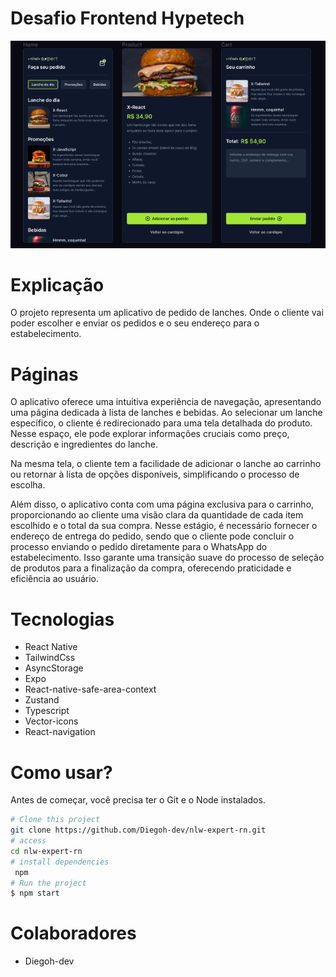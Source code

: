 
#  Desafio Frontend Hypetech 



<img src="./assets/images/projeto.png" alt="app de pedido de lanches">

# Explicação

O projeto representa um aplicativo de pedido de lanches. Onde o cliente vai poder escolher e enviar os pedidos e o seu endereço para o estabelecimento.

# Páginas

O aplicativo oferece uma intuitiva experiência de navegação, apresentando uma página dedicada à lista de lanches e bebidas. Ao selecionar um lanche específico, o cliente é redirecionado para uma tela detalhada do produto. Nesse espaço, ele pode explorar informações cruciais como preço, descrição e ingredientes do lanche.

Na mesma tela, o cliente tem a facilidade de adicionar o lanche ao carrinho ou retornar à lista de opções disponíveis, simplificando o processo de escolha.

Além disso, o aplicativo conta com uma página exclusiva para o carrinho, proporcionando ao cliente uma visão clara da quantidade de cada item escolhido e o total da sua compra. Nesse estágio, é necessário fornecer o endereço de entrega do pedido, sendo que o cliente pode concluir o processo enviando o pedido diretamente para o WhatsApp do estabelecimento. Isso garante uma transição suave do processo de seleção de produtos para a finalização da compra, oferecendo praticidade e eficiência ao usuário.

# Tecnologias

- React Native
- TailwindCss
- AsyncStorage 
- Expo
- React-native-safe-area-context
- Zustand
- Typescript
- Vector-icons
- React-navigation

# Como usar?
Antes de começar, você precisa ter o Git e o Node instalados.

```bash
# Clone this project
git clone https://github.com/Diegoh-dev/nlw-expert-rn.git
# access
cd nlw-expert-rn
# install dependencies
 npm
# Run the project
$ npm start 
```
    

# Colaboradores

- Diegoh-dev
